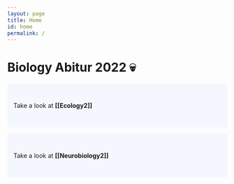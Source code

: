```yaml
---
layout: page
title: Home
id: home
permalink: /
---
```


# Biology Abitur 2022 💀

<p style="padding: 3em 1em; background: #f5f7ff; border-radius: 4px;">
  Take a look at <span style="font-weight: bold">[[Ecology2]]</span>
</p>

<p style="padding: 3em 1em; background: #f5f7ff; border-radius: 4px;">
  Take a look at <span style="font-weight: bold">[[Neurobiology2]]</span>
</p>



<style>
  .wrapper {
    max-width: 46em;
  }
</style>
